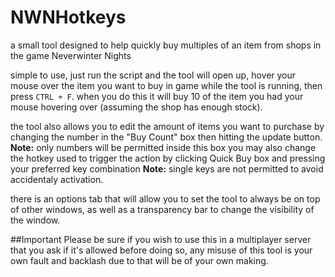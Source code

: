 # NWNHotkeys
a small tool designed to help quickly buy multiples of an item from shops in the game Neverwinter Nights

simple to use, just run the script and the tool will open up, hover your mouse over the item you want to buy in game while the tool is running, then press `CTRL + F`. when you do this it will buy 10 of the item you had your mouse hovering over (assuming the shop has enough stock).

the tool also allows you to edit the amount of items you want to purchase by changing the number in the "Buy Count" box then hitting the update button. **Note:** only numbers will be permitted inside this box
you may also change the hotkey used to trigger the action by clicking Quick Buy box and pressing your preferred key combination **Note:** single keys are not permitted to avoid accidentaly activation.

there is an options tab that will allow you to set the tool to always be on top of other windows, as well as a transparency bar to change the visibility of the window.

##Important
Please be sure if you wish to use this in a multiplayer server that you ask if it's allowed before doing so, any misuse  of this tool is your own fault and backlash due to that will be of your own making.
